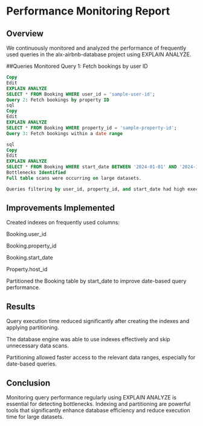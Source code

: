 # Performance Monitoring Report
## Overview
We continuously monitored and analyzed the performance of frequently used queries in the alx-airbnb-database project using EXPLAIN ANALYZE.

##Queries Monitored
Query 1: Fetch bookings by user ID
```sql
Copy
Edit
EXPLAIN ANALYZE
SELECT * FROM Booking WHERE user_id = 'sample-user-id';
Query 2: Fetch bookings by property ID
sql
Copy
Edit
EXPLAIN ANALYZE
SELECT * FROM Booking WHERE property_id = 'sample-property-id';
Query 3: Fetch bookings within a date range

sql
Copy
Edit
EXPLAIN ANALYZE
SELECT * FROM Booking WHERE start_date BETWEEN '2024-01-01' AND '2024-12-31';
Bottlenecks Identified
Full table scans were occurring on large datasets.

Queries filtering by user_id, property_id, and start_date had high execution time before optimization.
```
## Improvements Implemented
Created indexes on frequently used columns:

Booking.user_id

Booking.property_id

Booking.start_date

Property.host_id

Partitioned the Booking table by start_date to improve date-based query performance.

## Results
Query execution time reduced significantly after creating the indexes and applying partitioning.

The database engine was able to use indexes effectively and skip unnecessary data scans.

Partitioning allowed faster access to the relevant data ranges, especially for date-based queries.

## Conclusion
Monitoring query performance regularly using EXPLAIN ANALYZE is essential for detecting bottlenecks.
Indexing and partitioning are powerful tools that significantly enhance database efficiency and reduce execution time for large datasets.